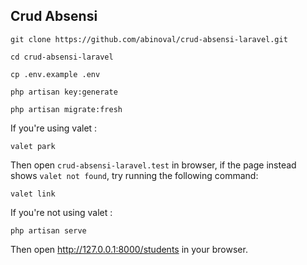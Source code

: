 ## Crud Absensi

```
git clone https://github.com/abinoval/crud-absensi-laravel.git
```

```
cd crud-absensi-laravel
```

```
cp .env.example .env
```

```
php artisan key:generate
```

```
php artisan migrate:fresh
```
If you're using valet :
```
valet park
```
Then open `crud-absensi-laravel.test` in browser, if the page instead shows `valet not found`, try running the following command:
```
valet link
```
If you're not using valet :
```
php artisan serve
```
Then open http://127.0.0.1:8000/students in your browser.